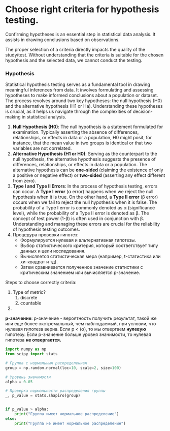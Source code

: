 # Choose right criteria for hypothesis testing.
Confirming hypotheses is an essential step in statistical data analysis. It assists in drawing conclusions based on observations.

The proper selection of a criteria directly impacts the quality of the study/test. Without understanding that the criteria is suitable for the chosen hypothesis and the selected data, we cannot conduct the testing.
### Hypothesis
Statistical hypothesis testing serves as a fundamental tool in drawing meaningful inferences from data. It involves formulating and assessing hypotheses to make informed conclusions about a population or dataset. The process revolves around two key hypotheses: the null hypothesis (H0) and the alternative hypothesis (H1 or Ha). Understanding these hypotheses is crucial, as it helps us navigate through the complexities of decision-making in statistical analysis.

1. **Null Hypothesis (H0)**: The null hypothesis is a statement formulated for examination. Typically asserting the absence of differences, relationships, or effects in data or a population, H0 might posit, for instance, that the mean value in two groups is identical or that two variables are not correlated.
2. **Alternative Hypothesis (H1 or H0)**: Serving as the counterpart to the null hypothesis, the alternative hypothesis suggests the presence of differences, relationships, or effects in data or a population. The alternative hypothesis can be **one-sided** (claiming the existence of only a positive or negative effect) or **two-sided** (asserting any effect different from zero).
3. **Type I and Type II Errors**: In the process of hypothesis testing, errors can occur. A **Type I error** (α error) happens when we reject the null hypothesis when it is true. On the other hand, a **Type II error** (β error) occurs when we fail to reject the null hypothesis when it is false. The probability of a Type I error is commonly denoted as α (significance level), while the probability of a Type II error is denoted as β. The concept of test power (1-β) is often used in conjunction with β. Understanding and managing these errors are crucial for the reliability of hypothesis testing outcomes.
4. Процедура проверки гипотез: 
    - Формулируется нулевая и альтернативная гипотезы.
    - Выбор статистического критерия, который соответствует типу данных и цели исследования.
    - Вычисляется статистическая мера (например, t-статистика или хи-квадрат и тд).
    - Затем сравнивается полученное значение статистики с критическим значением или вычисляется p-значение.

Steps to choose correctly criteria:

1. Type of metric?
    1. discrete
    2. countable
2. 

**p-значение**: p-значение -  вероятность получить результат, такой же или еще более экстремальный, чем наблюдаемый, при условии, что нулевая гипотеза верна. Если p < (α), то мы отвергаем **нулевую** гипотезу. Если p-значение больше уровня значимости, то нулевая гипотеза **не отвергается.**
   
```python
import numpy as np
from scipy import stats

# Группа с нормальным распределением
group = np.random.normal(loc=10, scale=2, size=100)

# Уровень значимости
alpha = 0.05

# Проверка нормальности распределения группы 
_, p_value = stats.shapiro(group)


if p_value > alpha:
    print("Группа имеет нормальное распределение")
else:
    print("Группа не имеет нормальное распределение")
```
